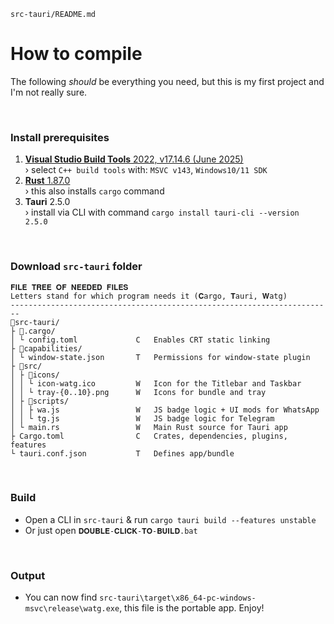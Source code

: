 `src-tauri/README.md`

# How to compile
The following *should* be everything you need, but this is my first project and I'm not really sure.

<br/>



### Install prerequisites
  1. [**Visual Studio Build Tools** 2022, v17.14.6 (June 2025)](https://download.visualstudio.microsoft.com/download/pr/4652b1eb-63f7-432d-84ab-06108c5d7cd7/579ca9f9b1824f8dfd2ca0dca0e7e3970ca2e4dba8ee91f2e938ed2c7f197054/vs_BuildTools.exe) <br/>› select `C++ build tools` with: `MSVC v143`, `Windows10/11 SDK`
  2. [**Rust** 1.87.0](https://static.rust-lang.org/dist/rust-1.87.0-x86_64-pc-windows-msvc.msi)<br/>› this also installs `cargo` command
  3. **Tauri** 2.5.0 <br/>› install via CLI with command `cargo install tauri-cli --version 2.5.0`

<br/>



### Download `src-tauri` folder
```
𝐅𝐈𝐋𝐄 𝐓𝐑𝐄𝐄 𝐎𝐅 𝐍𝐄𝐄𝐃𝐄𝐃 𝐅𝐈𝐋𝐄𝐒
Letters stand for which program needs it (𝐂argo, 𝐓auri, 𝐖atg)
------------------------------------------------------------------------
📁src-tauri/                  
├ 📁.cargo/                
│ └ config.toml             C   Enables CRT static linking
├ 📁capabilities/
│ └ window-state.json       T   Permissions for window-state plugin
├ 📁src/                     
│ ├ 📁icons/                
│ │ └ icon-watg.ico         W   Icon for the Titlebar and Taskbar
│ │ └ tray-{0..10}.png      W   Icons for bundle and tray
│ ├ 📁scripts/              
│ │ ├ wa.js                 W   JS badge logic + UI mods for WhatsApp
│ │ └ tg.js                 W   JS badge logic for Telegram
│ └ main.rs                 W   Main Rust source for Tauri app
├ Cargo.toml                C   Crates, dependencies, plugins, features
└ tauri.conf.json           T   Defines app/bundle
```

<br/>



### Build
- Open a CLI in `src-tauri` & run `cargo tauri build --features unstable`
- Or just open `𝐃𝐎𝐔𝐁𝐋𝐄-𝐂𝐋𝐈𝐂𝐊-𝐓𝐎-𝐁𝐔𝐈𝐋𝐃.bat`

<br/>



### Output
- You can now find `src-tauri\target\x86_64-pc-windows-msvc\release\watg.exe`, this file is the portable app. Enjoy!
